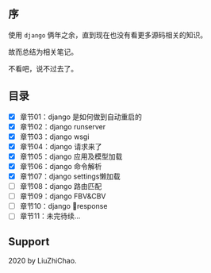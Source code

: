 
## 序

使用 `django` 俩年之余，直到现在也没有看更多源码相关的知识。

故而总结为相关笔记。

不看吧，说不过去了。

## 目录

- [x] 章节01：django 是如何做到自动重启的
- [x] 章节02：django runserver
- [x] 章节03：django wsgi
- [x] 章节04：django 请求来了
- [x] 章节05：django 应用及模型加载
- [x] 章节06：django 命令解析
- [x] 章节07：django settings懒加载
- [ ] 章节08：django 路由匹配
- [ ] 章节09：django FBV&CBV
- [ ] 章节10：django response
- [ ] 章节11：未完待续...

## Support

2020 by LiuZhiChao.
